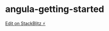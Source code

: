 # angula-getting-started

[Edit on StackBlitz ⚡️](https://stackblitz.com/edit/angular-pv2acp-iu1xau)
